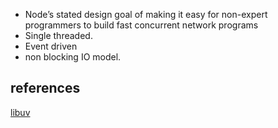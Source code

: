 * Node’s stated design goal of making it easy for non-expert programmers to build fast concurrent network programs
* Single threaded.
* Event driven
* non blocking IO model.

## references
[libuv](http://docs.libuv.org/en/v1.x/design.html#the-i-o-loop)